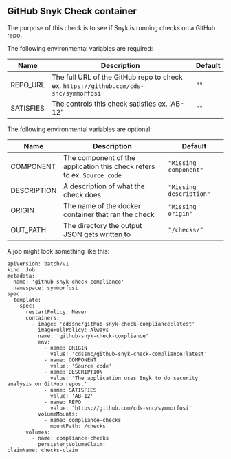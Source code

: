## GitHub Snyk Check container

The purpose of this check is to see if Snyk is running checks on a GitHub repo.

The following environmental variables are required:

| Name      | Description                                                                          | Default |
| --------- | ------------------------------------------------------------------------------------ | ------- |
| REPO_URL  | The full URL of the GitHub repo to check ex. `https://github.com/cds-snc/symmorfosi` | `""`    |
| SATISFIES | The controls this check satisfies ex. 'AB-12'                                        | `""`    |

The following environmental variables are optional:

| Name        | Description                                                             | Default                 |
| ----------- | ----------------------------------------------------------------------- | ----------------------- |
| COMPONENT   | The component of the application this check refers to ex. `Source code` | `"Missing component"`   |
| DESCRIPTION | A description of what the check does                                    | `"Missing description"` |
| ORIGIN      | The name of the docker container that ran the check                     | `"Missing origin"`      |
| OUT_PATH    | The directory the output JSON gets written to                           | `"/checks/"`            |

A job might look something like this:

```
apiVersion: batch/v1
kind: Job
metadata:
  name: 'github-snyk-check-compliance'
  namespace: symmorfosi
spec:
  template:
    spec:
      restartPolicy: Never
      containers:
        - image: 'cdssnc/github-snyk-check-compliance:latest'
          imagePullPolicy: Always
          name: 'github-snyk-check-compliance'
          env:
            - name: ORIGIN
              value: 'cdssnc/github-snyk-check-compliance:latest'
            - name: COMPONENT
              value: 'Source code'
            - name: DESCRIPTION
              value: 'The application uses Snyk to do security analysis on GitHub repos.'
            - name: SATISFIES
              value: 'AB-12'
            - name: REPO
              value: 'https://github.com/cds-snc/symmorfosi'
          volumeMounts:
            - name: compliance-checks
              mountPath: /checks
      volumes:
        - name: compliance-checks
          persistentVolumeClaim:
claimName: checks-claim
```
